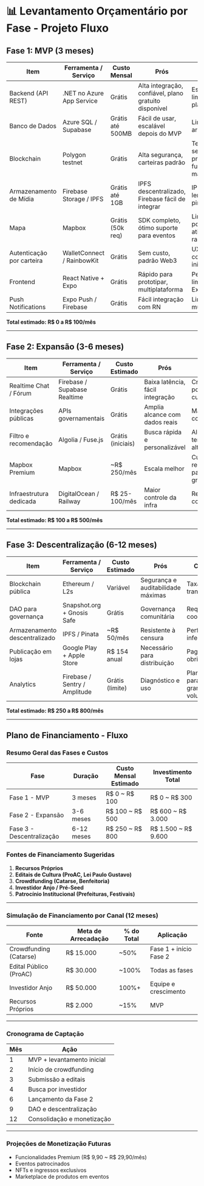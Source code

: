 
# 📊 Levantamento Orçamentário por Fase - Projeto Fluxo

## Fase 1: MVP (3 meses)

| Item                          | Ferramenta / Serviço         | Custo Mensal     | Prós                                                         | Contras                                                        |
|-------------------------------|------------------------------|------------------|--------------------------------------------------------------|----------------------------------------------------------------|
| Backend (API REST)           | .NET no Azure App Service    | Grátis           | Alta integração, confiável, plano gratuito disponível        | Escalabilidade limitada no plano gratuito                      |
| Banco de Dados               | Azure SQL / Supabase         | Grátis até 500MB | Fácil de usar, escalável depois do MVP                       | Limite de armazenamento                                        |
| Blockchain                   | Polygon testnet              | Grátis           | Alta segurança, carteiras padrão                             | Testnet não serve para produção, taxas futuras em mainnet      |
| Armazenamento de Mídia       | Firebase Storage / IPFS      | Grátis até 1GB   | IPFS descentralizado, Firebase fácil de integrar             | IPFS pode ser lento sem pinning pago                           |
| Mapa                         | Mapbox                       | Grátis (50k req) | SDK completo, ótimo suporte para eventos                     | Limite gratuito pode ser atingido rapidamente                  |
| Autenticação por carteira    | WalletConnect / RainbowKit   | Grátis           | Sem custo, padrão Web3                                       | UX pode ser confusa para iniciantes                            |
| Frontend                     | React Native + Expo          | Grátis           | Rápido para prototipar, multiplataforma                      | Performance limitada no Expo Go                                |
| Push Notifications           | Expo Push / Firebase         | Grátis           | Fácil integração com RN                                      | Limitação com muitos usuários                                  |

**Total estimado: R$ 0 a R$ 100/mês**

---

## Fase 2: Expansão (3-6 meses)

| Item                          | Ferramenta / Serviço         | Custo Estimado   | Prós                                                         | Contras                                                        |
|-------------------------------|------------------------------|------------------|--------------------------------------------------------------|----------------------------------------------------------------|
| Realtime Chat / Fórum        | Firebase / Supabase Realtime | Grátis           | Baixa latência, fácil integração                             | Crescimento pode gerar custos                                 |
| Integrações públicas         | APIs governamentais          | Grátis           | Amplia alcance com dados reais                              | Manutenção constante                                           |
| Filtro e recomendação        | Algolia / Fuse.js            | Grátis (iniciais)| Busca rápida e personalizável                               | Algolia pode ter custos altos                                 |
| Mapbox Premium               | Mapbox                       | ~R$ 250/mês      | Escala melhor                                                | Custo relevante para projeto gratuito                         |
| Infraestrutura dedicada      | DigitalOcean / Railway       | R$ 25-100/mês     | Maior controle da infra                                      | Requer configuração                                            |

**Total estimado: R$ 100 a R$ 500/mês**

---

## Fase 3: Descentralização (6-12 meses)

| Item                          | Ferramenta / Serviço         | Custo Estimado   | Prós                                                         | Contras                                                        |
|-------------------------------|------------------------------|------------------|--------------------------------------------------------------|----------------------------------------------------------------|
| Blockchain pública           | Ethereum / L2s               | Variável         | Segurança e auditabilidade máximas                          | Taxas de transação                                             |
| DAO para governança          | Snapshot.org + Gnosis Safe   | Grátis           | Governança comunitária                                       | Requer coordenação                                             |
| Armazenamento descentralizado| IPFS / Pinata                | ~R$ 50/mês        | Resistente à censura                                         | Performance inferior                                           |
| Publicação em lojas          | Google Play + Apple Store    | R$ 154 anual      | Necessário para distribuição                                | Pagamento obrigatório                                          |
| Analytics                    | Firebase / Sentry / Amplitude| Grátis (limite)  | Diagnóstico e uso                                            | Plano pago para grandes volumes                               |

**Total estimado: R$ 250 a R$ 800/mês**

---

## Plano de Financiamento - Fluxo

### Resumo Geral das Fases e Custos

| Fase               | Duração      | Custo Mensal Estimado | Investimento Total |
|--------------------|--------------|------------------------|---------------------|
| Fase 1 - MVP       | 3 meses      | R$ 0 ~ R$ 100          | R$ 0 ~ R$ 300       |
| Fase 2 - Expansão  | 3-6 meses    | R$ 100 ~ R$ 500        | R$ 600 ~ R$ 3.000   |
| Fase 3 - Descentralização | 6-12 meses | R$ 250 ~ R$ 800  | R$ 1.500 ~ R$ 9.600 |

### Fontes de Financiamento Sugeridas

1. **Recursos Próprios**
2. **Editais de Cultura (ProAC, Lei Paulo Gustavo)**
3. **Crowdfunding (Catarse, Benfeitoria)**
4. **Investidor Anjo / Pré-Seed**
5. **Patrocínio Institucional (Prefeituras, Festivais)**

---

### Simulação de Financiamento por Canal (12 meses)

| Fonte                         | Meta de Arrecadação | % do Total | Aplicação                   |
|------------------------------|---------------------|------------|-----------------------------|
| Crowdfunding (Catarse)       | R$ 15.000           | ~50%       | Fase 1 + início Fase 2      |
| Edital Público (ProAC)       | R$ 30.000           | ~100%      | Todas as fases              |
| Investidor Anjo              | R$ 50.000           | 100%+      | Equipe e crescimento        |
| Recursos Próprios            | R$ 2.000            | ~15%       | MVP                         |

---

### Cronograma de Captação

| Mês | Ação                                     |
|-----|------------------------------------------|
| 1   | MVP + levantamento inicial               |
| 2   | Início de crowdfunding                   |
| 3   | Submissão a editais                      |
| 4   | Busca por investidor                     |
| 6   | Lançamento da Fase 2                     |
| 9   | DAO e descentralização                   |
| 12  | Consolidação e monetização               |

---

### Projeções de Monetização Futuras

- Funcionalidades Premium (R$ 9,90 ~ R$ 29,90/mês)
- Eventos patrocinados
- NFTs e ingressos exclusivos
- Marketplace de produtos em eventos
